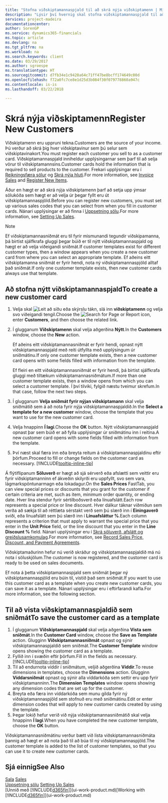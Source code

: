 ```yaml
---
title: "Stofna viðskiptamannaspjald til að skrá nýja viðskiptamenn | Microsoft Docs"
description: "Lýsir því hvernig skal stofna viðskiptamannaspjald til að skrá upplýsingar um alla nýja viðskiptamenn eða biðlara sem selt er til."
services: project-madeira
documentationcenter: 
author: SorenGP
ms.service: dynamics365-financials
ms.topic: article
ms.devlang: na
ms.tgt_pltfrm: na
ms.workload: na
ms.search.keywords: client
ms.date: 03/29/2017
ms.author: sgroespe
ms.translationtype: HT
ms.sourcegitcommit: d7fb34e1c9428a64c71ff47be8bcff174649c00d
ms.openlocfilehash: f72a0fc7ce8e1d25d3b084f30f079778860a947c
ms.contentlocale: is-is
ms.lasthandoff: 03/22/2018

---
```

# <a name="register-new-customers"></a><span data-ttu-id="b6f79-103">Skrá nýja viðskiptamenn</span><span class="sxs-lookup"><span data-stu-id="b6f79-103">Register New Customers</span></span>
<span data-ttu-id="b6f79-104">Viðskiptamenn eru uppruni tekna.</span><span class="sxs-lookup"><span data-stu-id="b6f79-104">Customers are the source of your income.</span></span> <span data-ttu-id="b6f79-105">Þú verður að skrá þig hver viðskiptavinur sem þú selur sem viðskiptavinakort.</span><span class="sxs-lookup"><span data-stu-id="b6f79-105">You must register each customer you sell to as a customer card.</span></span> <span data-ttu-id="b6f79-106">Viðskiptamannaspjald inniheldur upplýsingarnar sem þarf til að selja vörur til viðskiptamannsins.</span><span class="sxs-lookup"><span data-stu-id="b6f79-106">Customer cards hold the information that is required to sell products to the customer.</span></span> <span data-ttu-id="b6f79-107">Frekari upplýsingar eru í [Reikningsfæra sölur](sales-how-invoice-sales.md) og [Skrá nýja hluti](inventory-how-register-new-items.md).</span><span class="sxs-lookup"><span data-stu-id="b6f79-107">For more information, see [Invoice Sales](sales-how-invoice-sales.md) and [Register New Items](inventory-how-register-new-items.md).</span></span>  

<span data-ttu-id="b6f79-108">Áður en hægt er að skrá nýja viðskiptamenn þarf að setja upp ýmsar sölukóða sem hægt er að velja úr þegar fyllt eru út viðskiptamannaspjöld.</span><span class="sxs-lookup"><span data-stu-id="b6f79-108">Before you can register new customers, you must set up various sales codes that you can select from when you fill in customer cards.</span></span> <span data-ttu-id="b6f79-109">Nánari upplýsingar er að finna í [Uppsetning sölu](sales-setup-sales.md).</span><span class="sxs-lookup"><span data-stu-id="b6f79-109">For more information, see [Setting Up Sales](sales-setup-sales.md).</span></span>

> [!NOTE]  
>   <span data-ttu-id="b6f79-110">Ef viðskiptamannasniðmát eru til fyrir mismunandi tegundir viðskipamanna, þá birtist sjálfkrafa gluggi þegar búið er til nýtt viðskiptamannaspjald og hægt er að velja viðeigandi sniðmát.</span><span class="sxs-lookup"><span data-stu-id="b6f79-110">If customer templates exist for different customer types, then a window appears when you create a new customer card from where you can select an appropriate template.</span></span> <span data-ttu-id="b6f79-111">Ef aðeins eitt viðskiptamanna sniðmát er fyrir hendi, nota ný viðskiptamannaspjöld alltaf það sniðmát.</span><span class="sxs-lookup"><span data-stu-id="b6f79-111">If only one customer template exists, then new customer cards always use that template.</span></span>

## <a name="to-create-a-new-customer-card"></a><span data-ttu-id="b6f79-112">Að stofna nýtt viðskiptamannaspjald</span><span class="sxs-lookup"><span data-stu-id="b6f79-112">To create a new customer card</span></span>
1. <span data-ttu-id="b6f79-113">Velja skal ![Leit að síðu eða skýrslu](media/ui-search/search_small.png "Leit að síðu eða skýrslu táknið") tákn, slá inn **viðskiptamenn** og velja svo viðeigandi tengil.</span><span class="sxs-lookup"><span data-stu-id="b6f79-113">Choose the ![Search for Page or Report](media/ui-search/search_small.png "Search for Page or Report icon") icon, enter **Customers**, and then choose the related link.</span></span>  
2. <span data-ttu-id="b6f79-114">Í glugganum **Viðskiptamenn** skal velja aðgerðina **Nýtt**.</span><span class="sxs-lookup"><span data-stu-id="b6f79-114">In the **Customers** window, choose the **New** action.</span></span>

    <span data-ttu-id="b6f79-115">Ef aðeins eitt viðskiptamannasniðmát er fyrir hendi, opnast nýtt viðskiptamannaspjald með reiti útfyllta með upplýsingum úr sniðmátinu.</span><span class="sxs-lookup"><span data-stu-id="b6f79-115">If only one customer template exists, then a new customer card opens with some fields filled with information from the template.</span></span>

    <span data-ttu-id="b6f79-116">Ef fleiri en eitt viðskiptamannasniðmát er fyrir hendi, þá birtist sjálfkrafa gluggi með tiltækum viðskiptamannasniðmátum.</span><span class="sxs-lookup"><span data-stu-id="b6f79-116">If more than one customer template exists, then a window opens from which you can select a customer template.</span></span> <span data-ttu-id="b6f79-117">Í því tilviki, fylgið næstu tveimur skrefum.</span><span class="sxs-lookup"><span data-stu-id="b6f79-117">In that case, follow the next two steps.</span></span>
3. <span data-ttu-id="b6f79-118">Í glugganum **Velja sniðmát fyrir nýjan viðskiptamann** skal velja sniðmátið sem á að nota fyrir nýja viðskiptamannaspjaldið.</span><span class="sxs-lookup"><span data-stu-id="b6f79-118">In the **Select a template for a new customer** window, choose the template that you want to use for the new customer card.</span></span>
4. <span data-ttu-id="b6f79-119">Velja hnappinn **Í lagi**.</span><span class="sxs-lookup"><span data-stu-id="b6f79-119">Choose the **OK** button.</span></span> <span data-ttu-id="b6f79-120">Nýtt viðskiptamannaspjald opnast þar sem búið er að fylla upplýsingar úr sniðmátinu inn í reitina.</span><span class="sxs-lookup"><span data-stu-id="b6f79-120">A new customer card opens with some fields filled with information from the template.</span></span>  
5. <span data-ttu-id="b6f79-121">Því næst skal færa inn eða breyta reitum á viðskiptamannaspjaldinu eftir þörfum.</span><span class="sxs-lookup"><span data-stu-id="b6f79-121">Proceed to fill or change fields on the customer card as necessary.</span></span> [!INCLUDE[tooltip-inline-tip](includes/tooltip-inline-tip_md.md)]

<span data-ttu-id="b6f79-122">Á flýtiflipanum **Söluverð** er hægt að sjá sérverð eða afslætti sem veittir eru fyrir viðskiptamanninn ef ákveðin skilyrði eru uppfyllt, svo sem vara, lágmarkspöntunarmagn eða lokadagur.</span><span class="sxs-lookup"><span data-stu-id="b6f79-122">On the **Sales Prices** FastTab, you can view special prices or discounts that you grant for the customer if certain criteria are met, such as item, minimum order quantity, or ending date.</span></span> <span data-ttu-id="b6f79-123">Hver lína stendur fyrir sértilboðsverð eða línuafslátt.</span><span class="sxs-lookup"><span data-stu-id="b6f79-123">Each row represents a special price or line discount.</span></span> <span data-ttu-id="b6f79-124">Hver dálkur táknar viðmiðun sem verða að sækja til að réttlæta sérstakt verð sem þú slærð inn í **Einingaverð** sviði, eða línuafslátt sem þú slærð inn í **Línuafsláttur %**.</span><span class="sxs-lookup"><span data-stu-id="b6f79-124">Each column represents a criterion that must apply to warrant the special price that you enter in the **Unit Price** field, or the line discount that you enter in the **Line Discount %** field.</span></span> <span data-ttu-id="b6f79-125">Nánari upplýsingar eru í [Skrá söluverð, afslátt og greiðslusamkomulag](sales-how-record-sales-price-discount-payment-agreements.md).</span><span class="sxs-lookup"><span data-stu-id="b6f79-125">For more information, see [Record Sales Price, Discount, and Payment Agreements](sales-how-record-sales-price-discount-payment-agreements.md).</span></span>

<span data-ttu-id="b6f79-126">Viðskiptamaðurinn hefur nú verið skráður og viðskiptamannaspjaldið má nú nota í söluskjölum.</span><span class="sxs-lookup"><span data-stu-id="b6f79-126">The customer is now registered, and the customer card is ready to be used on sales documents.</span></span>

<span data-ttu-id="b6f79-127">Ef nota á þetta viðskiptamannaspjald sem sniðmát þegar ný viðskiptamannaspjöld eru búin til, vistið það sem sniðmát.</span><span class="sxs-lookup"><span data-stu-id="b6f79-127">If you want to use this customer card as a template when you create new customer cards, you can save it as a template.</span></span> <span data-ttu-id="b6f79-128">Nánari upplýsingar eru í eftirfarandi kafla.</span><span class="sxs-lookup"><span data-stu-id="b6f79-128">For more information, see the following section.</span></span>

## <a name="to-save-the-customer-card-as-a-template"></a><span data-ttu-id="b6f79-129">Til að vista viðskiptamannaspjaldið sem sniðmát</span><span class="sxs-lookup"><span data-stu-id="b6f79-129">To save the customer card as a template</span></span>
1. <span data-ttu-id="b6f79-130">Í glugganum **Viðskiptamannaspjald** skal velja aðgerðina **Vista sem sniðmát**.</span><span class="sxs-lookup"><span data-stu-id="b6f79-130">In the **Customer Card** window, choose the **Save as Template** action.</span></span> <span data-ttu-id="b6f79-131">Glugginn **Viðskiptamannasniðmát** opnast og sýnir viðskiptamannaspjaldið sem sniðmát.</span><span class="sxs-lookup"><span data-stu-id="b6f79-131">The **Customer Template** window opens showing the customer card as a template.</span></span>
2. <span data-ttu-id="b6f79-132">Fyllið inn í svæðin eftir þörfum.</span><span class="sxs-lookup"><span data-stu-id="b6f79-132">Fill in the fields as necessary.</span></span> [!INCLUDE[tooltip-inline-tip](includes/tooltip-inline-tip_md.md)]
3. <span data-ttu-id="b6f79-133">Til að endurnota víddir í sniðmátum, veljið aðgerðina **Víddir**.</span><span class="sxs-lookup"><span data-stu-id="b6f79-133">To reuse dimensions in templates, choose the **Dimensions** action.</span></span> <span data-ttu-id="b6f79-134">Glugginn **Víddarsniðmát** opnast og sýnir alla víddarkóða sem settir eru upp fyrir viðskiptamanninn.</span><span class="sxs-lookup"><span data-stu-id="b6f79-134">The **Dimension Templates** window opens showing any dimension codes that are set up for the customer.</span></span>
4. <span data-ttu-id="b6f79-135">Breyta eða færa inn víddarkóða sem munu gilda fyrir ný viðskiptamannaspjöld sem stofnuð eru með sniðmátinu.</span><span class="sxs-lookup"><span data-stu-id="b6f79-135">Edit or enter dimension codes that will apply to new customer cards created by using the template.</span></span>  
5. <span data-ttu-id="b6f79-136">Þegar lokið hefur verið við nýja viðskiptamannasniðmátið skal velja hnappinn **Í lagi**.</span><span class="sxs-lookup"><span data-stu-id="b6f79-136">When you have completed the new customer template, choose the **OK** button.</span></span>

<span data-ttu-id="b6f79-137">Viðskiptamannasniðmátinu verður bætt við lista viðskiptamannasniðmáta þannig að hægt er að nota það til að búa til ný viðskiptamannaspjöld.</span><span class="sxs-lookup"><span data-stu-id="b6f79-137">The customer template is added to the list of customer templates, so that you can use it to create new customer cards.</span></span>

## <a name="see-also"></a><span data-ttu-id="b6f79-138">Sjá einnig</span><span class="sxs-lookup"><span data-stu-id="b6f79-138">See Also</span></span>
<span data-ttu-id="b6f79-139">[Sala](sales-manage-sales.md)  </span><span class="sxs-lookup"><span data-stu-id="b6f79-139">[Sales](sales-manage-sales.md)  </span></span>  
<span data-ttu-id="b6f79-140">[Uppsetning sölu](sales-setup-sales.md)  </span><span class="sxs-lookup"><span data-stu-id="b6f79-140">[Setting Up Sales](sales-setup-sales.md)  </span></span>  
<span data-ttu-id="b6f79-141">[Unnið með [!INCLUDE[d365fin](includes/d365fin_md.md)]](ui-work-product.md)</span><span class="sxs-lookup"><span data-stu-id="b6f79-141">[Working with [!INCLUDE[d365fin](includes/d365fin_md.md)]](ui-work-product.md)</span></span>

